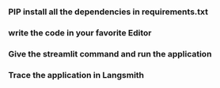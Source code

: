 ### PIP install all the dependencies in requirements.txt
### write the code in your favorite Editor
### Give the streamlit command and run the application
### Trace the application in Langsmith
